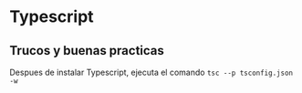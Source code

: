# Typescript

## Trucos y buenas practicas

Despues de instalar Typescript, ejecuta el comando `tsc --p tsconfig.json -w`